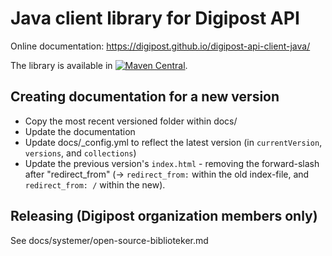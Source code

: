 # Java client library for Digipost API

Online documentation:
https://digipost.github.io/digipost-api-client-java/

The library is available in
[![Maven Central](https://maven-badges.herokuapp.com/maven-central/no.digipost/digipost-api-client-java/badge.svg)](https://maven-badges.herokuapp.com/maven-central/no.digipost/digipost-api-client-java).

## Creating documentation for a new version
* Copy the most recent versioned folder within docs/
* Update the documentation
* Update docs/_config.yml to reflect the latest version (in `currentVersion`, `versions`, and `collections`)
* Update the previous version's `index.html` - removing the forward-slash after "redirect_from" (-> `redirect_from:` within the old index-file, and `redirect_from: /` within the new).

## Releasing (Digipost organization members only)

See docs/systemer/open-source-biblioteker.md
